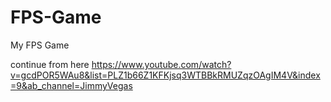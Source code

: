 # FPS-Game
My FPS Game

continue from here https://www.youtube.com/watch?v=gcdPOR5WAu8&list=PLZ1b66Z1KFKjsq3WTBBkRMUZqzOAgIM4V&index=9&ab_channel=JimmyVegas
